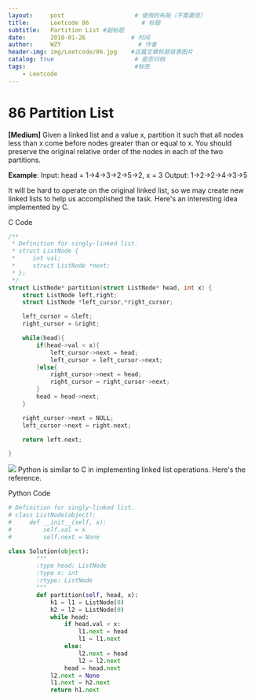 ```yaml
---
layout:     post                    # 使用的布局（不需要改）
title:      Leetcode 86               # 标题 
subtitle:   Partition List #副标题
date:       2018-01-26             # 时间
author:     WZY                      # 作者
header-img: img/Leetcode/86.jpg    #这篇文章标题背景图片
catalog: true                       # 是否归档
tags:                               #标签
    - Leetcode
---
```

# 86 Partition List
**[Medium]**
Given a linked list and a value x, partition it such that all nodes less than x come before nodes greater than or equal to x.
You should preserve the original relative order of the nodes in each of the two partitions.

**Example**:
Input: head = 1->4->3->2->5->2, x = 3
Output: 1->2->2->4->3->5

It will be hard to operate on the original linked list, so we may create new linked lists to help us accomplished the task. Here's an interesting idea implemented by C.

C Code
```c
/**
 * Definition for singly-linked list.
 * struct ListNode {
 *     int val;
 *     struct ListNode *next;
 * };
 */
struct ListNode* partition(struct ListNode* head, int x) {
    struct ListNode left,right;
    struct ListNode *left_cursor,*right_cursor;

    left_cursor = &left;
    right_cursor = &right;

    while(head){
        if(head->val < x){
            left_cursor->next = head;
            left_cursor = left_cursor->next;
        }else{
            right_cursor->next = head;
            right_cursor = right_cursor->next;
        }
        head = head->next;
    }

    right_cursor->next = NULL;
    left_cursor->next = right.next;

    return left.next;

}
```

![](https://github.com/Tinky2013/Tinky2013.github.io/raw/master/img/Leetcode/86.gif)
Python is similar to C in implementing linked list operations. Here's the reference.

Python Code
```python
# Definition for singly-linked list.
# class ListNode(object):
#     def __init__(self, x):
#         self.val = x
#         self.next = None

class Solution(object):
        """
        :type head: ListNode
        :type x: int
        :rtype: ListNode
        """
        def partition(self, head, x):
            h1 = l1 = ListNode(0)
            h2 = l2 = ListNode(0)
            while head:
                if head.val < x:
                    l1.next = head
                    l1 = l1.next
                else:
                    l2.next = head
                    l2 = l2.next
                head = head.next
            l2.next = None
            l1.next = h2.next
            return h1.next
```

